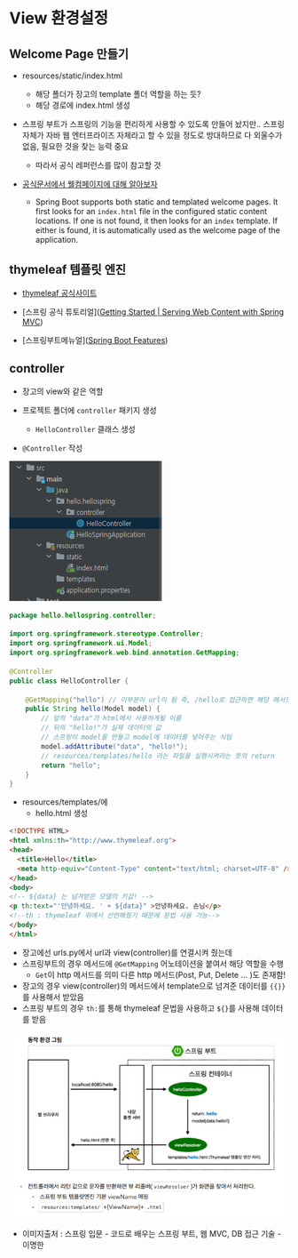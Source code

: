 # View 환경설정



## Welcome Page 만들기

- resources/static/index.html
  - 해당 폴더가 장고의 template 폴더 역할을 하는 듯?
  - 해당 경로에 index.html 생성

- 스프링 부트가 스프링의 기능을 편리하게 사용할 수 있도록 만들어 놨지만.. 스프링 자체가 자바 웹 엔터프라이즈 자체라고 할 수 있을 정도로 방대하므로 다 외울수가 없음, 필요한 것을 찾는 능력 중요
  - 따라서 공식 레퍼런스를 많이 참고할 것
- [공식문서에서 웰컴페이지에 대해 알아보자](https://docs.spring.io/spring-boot/docs/2.3.1.RELEASE/reference/html/spring-boot-features.html#boot-features-spring-mvc-welcome-page)
  - Spring Boot supports both static and templated welcome pages. It first looks for an `index.html` file in the configured static content locations. If one is not found, it then looks for an `index` template. If either is found, it is automatically used as the welcome page of the application.



## thymeleaf 템플릿 엔진

- [thymeleaf 공식사이트]([Thymeleaf](https://www.thymeleaf.org/))

- [스프링 공식 튜토리얼]([Getting Started | Serving Web Content with Spring MVC](https://spring.io/guides/gs/serving-web-content/))
- [스프링부트메뉴얼]([Spring Boot Features](https://docs.spring.io/spring-boot/docs/2.3.1.RELEASE/reference/html/spring-boot-features.html#boot-features-spring-mvc-template-engines))



## controller

- 장고의 view와 같은 역할
- 프로젝트 폴더에 `controller` 패키지 생성
  - `HelloController` 클래스 생성

- `@Controller` 작성

![image-20210625221657903](view환경설정.assets/image-20210625221657903.png)

```java
package hello.hellospring.controller;

import org.springframework.stereotype.Controller;
import org.springframework.ui.Model;
import org.springframework.web.bind.annotation.GetMapping;

@Controller
public class HelloController {

    @GetMapping("hello") // 이부분이 url이 됨 즉, /hello로 접근하면 해당 메서드를 호출
    public String hello(Model model) {
        // 앞의 "data"가 html에서 사용하게될 이름
        // 뒤의 "hello!"가 실제 데이터의 값
        // 스프링이 model을 만들고 model에 데이터를 넣어주는 식임
        model.addAttribute("data", "hello!");
        // resources/templates/hello 라는 파일을 실행시켜라는 뜻의 return
        return "hello";
    }
}
```

- resources/templates/에
  - hello.html 생성

```html
<!DOCTYPE HTML>
<html xmlns:th="http://www.thymeleaf.org">
<head>
  <title>Hello</title>
  <meta http-equiv="Content-Type" content="text/html; charset=UTF-8" />
</head>
<body>
<!-- ${data} 는 넘겨받은 모델의 키값! -->
<p th:text="'안녕하세요. ' + ${data}" >안녕하세요. 손님</p>
<!--th : thymeleaf 위에서 선언해줬기 때문에 문법 사용 가능-->
</body>
</html>

```

- 장고에선 urls.py에서 url과 view(controller)를 연결시켜 줬는데
- 스프링부트의 경우 메서드에 `@GetMapping` 어노테이션을 붙여서 해당 역할을 수행
  - `Get`이 http 메서드를 의미 다른 http 메서드(Post, Put, Delete ... )도 존재함!
- 장고의 경우 view(controller)의 메서드에서 template으로 넘겨준 데이터를 `{{}}`를 사용해서 받았음
- 스프링 부트의 경우 `th:`를 통해 thymeleaf 문법을 사용하고 `${}`를 사용해 데이터를 받음

![image-20210626002049899](view환경설정.assets/image-20210626002049899.png)

- 이미지출처 : 스프링 입문 - 코드로 배우는 스프링 부트, 웹 MVC, DB 접근 기술 - 이명한

